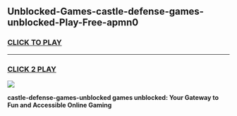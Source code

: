 
## Unblocked-Games-castle-defense-games-unblocked-Play-Free-apmn0
<h3>
<a href="https://premium76.site?title=castle-defense-games-unblocked&ref=18A1">CLICK TO PLAY</a></h3>
<hr>

<h3>
<a href="https://premium76.site?title=castle-defense-games-unblocked&ref=18A1">CLICK 2 PLAY</a>
  
</h3>

<a href="https://premium76.site?title=castle-defense-games-unblocked&ref=18A1"><img src="https://clearcache.store/games.png"></a>


**castle-defense-games-unblocked games unblocked: Your Gateway to Fun and Accessible Online Gaming**
